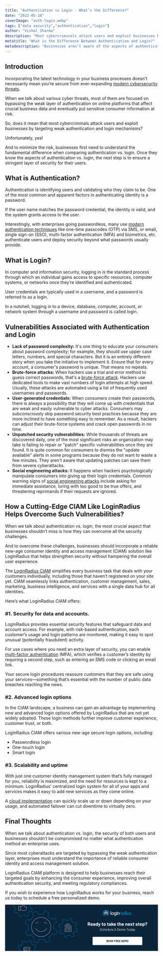 ```yaml
---
title: "Authentication vs Login - What’s the Difference?"
date: "2022-05-18"
coverImage: "auth-login.webp"
tags: ["data security","authentication","login"]
author: "Vishal Sharma"
description: "Most cybercriminals attack users and exploit businesses by targeting weak authentication and login mechanisms. Businesses first need to understand the fundamental difference between authentication and login. Once they know the aspects of authentication vs. login, the next step is to ensure a stringent layer of security for their users."
metatitle: "What is the Difference Between Authentication and Login?"
metadescription: "Businesses aren’t aware of the aspects of authentication vs. login. Here’s a good read explaining the difference between both and the importance of a CIAM."
---
```


## Introduction

Incorporating the latest technology in your business processes doesn’t necessarily mean you’re secure from ever-expanding [modern cybersecurity threats](https://www.loginradius.com/blog/identity/cybersecurity-attacks-business/). 

When we talk about various cyber threats, most of them are focused on bypassing the weak layer of authentication on online platforms that affect crucial business data and eventually put sensitive consumer information at risk. 

So, does it mean that most cybercriminals attack users and exploit businesses by targeting weak authentication and login mechanisms? 

Unfortunately, yes! 

And to minimize the risk, businesses first need to understand the fundamental difference when comparing authentication vs. login. Once they know the aspects of authentication vs. login, the next step is to ensure a stringent layer of security for their users. 

## What is Authentication?

Authentication is identifying users and validating who they claim to be. One of the most common and apparent factors in authenticating identity is a password. 

If the user name matches the password credential, the identity is valid, and the system grants access to the user.

Interestingly, with enterprises going passwordless, many use [modern authentication techniques](https://www.loginradius.com/authentication/) like one-time passcodes (OTP) via SMS, or email, single sign-on (SSO), multi-factor authentication (MFA) and biometrics, etc. authenticate users and deploy security beyond what passwords usually provide.

## What is Login? 

In computer and information security, logging in is the standard process through which an individual gains access to specific resources, computer systems, or networks once they’re identified and authenticated. 

User credentials are typically used in a username, and a password is referred to as a login. 

In a nutshell, logging in to a device, database, computer, account, or network system through a username and password is called login. 

## Vulnerabilities Associated with Authentication and Login 

* **Lack of password complexity:** It's one thing to educate your consumers about password complexity; for example, they should use upper case letters, numbers, and special characters. But it is an entirely different story when you take the initiative to implement it. Ensure that for every account, a consumer's password is unique. That means no repeats. 
* **Brute-force attacks:** When hackers use a trial and error method to guess correct passwords, that's a [brute-force attack](https://www.loginradius.com/blog/identity/brute-force-lockout/). Hackers use dedicated tools to make vast numbers of login attempts at high speed. Usually, these attacks are automated using a list of frequently used usernames and passwords.
* **User-generated credentials:** When consumers create their passwords, there is always a possibility that they will come up with credentials that are weak and easily vulnerable to cyber attacks. Consumers may subconsciously skip password security best practices because they are more inclined to have something easy to remember. As a result, hackers can adjust their brute-force systems and crack open passwords in no time.
* **Unpatched security vulnerabilities:** While thousands of threats are discovered daily, one of the most significant risks an organization may take is failing to repair or "patch" specific vulnerabilities once they are found. It is quite common for consumers to dismiss the "update available" alerts in some programs because they do not want to waste a few minutes. They aren't aware that updating patches can save them from severe cyberattacks.
* **Social engineering attacks:** It happens when hackers psychologically manipulate consumers into giving up their login credentials. Common warning signs of [social engineering attacks](https://www.loginradius.com/blog/identity/social-engineering-attacks/) include asking for immediate assistance, luring with too good to be true offers, and threatening reprimands if their requests are ignored.

## How a Cutting-Edge CIAM Like LoginRadius Helps Overcome Such Vulnerabilities?

When we talk about authentication vs. login, the most crucial aspect that businesses shouldn’t miss is how they can overcome all the security challenges. 

And to overcome these challenges, businesses should incorporate a reliable new-age consumer identity and access management (CIAM) solution like LoginRadius that helps strengthen security without hampering the overall user experience.

The [LoginRadius CIAM](https://www.loginradius.com/) simplifies every business task that deals with your customers individually, including those that haven’t registered on your site yet. CIAM seamlessly links authentication, customer management, sales, marketing, business intelligence, and services with a single data hub for all identities.

Here’s what LoginRadius CIAM offers: 

### #1.  Security for data and accounts. 

LoginRadius provides essential security features that safeguard data and account access. For example, with risk-based authentication, each customer’s usage and login patterns are monitored, making it easy to spot unusual (potentially fraudulent) activity.

For use cases where you need an extra layer of security, you can enable [multi-factor authentication](https://www.loginradius.com/blog/identity/what-is-multi-factor-authentication/) (MFA), which verifies a customer’s identity by requiring a second step, such as entering an SMS code or clicking an email link.

Your secure login procedures reassure customers that they are safe using your services—something that’s essential with the number of public data breaches reaching the news.

### #2. Advanced login options 

In the CIAM landscape, a business can gain an advantage by implementing new and advanced login options offered by LoginRadius that are not yet widely adopted. These login methods further improve customer experience, customer trust, or both.

LoginRadius CIAM offers various new-age secure login options, including: 

* Passwordless login
* One-touch login
* Smart login 

### #3. Scalability and uptime

With just one customer identity management system that’s fully managed for you, reliability is maximized, and the need for resources is kept to a minimum. LoginRadius’ centralized login system for all of your apps and services makes it easy to add new services as they come online. 

A [cloud implementation](https://www.loginradius.com/cloud-directory/) can quickly scale up or down depending on your usage, and automated failover can cut downtime to virtually zero.

## Final Thoughts 

When we talk about authentication vs. login, the security of both users and businesses shouldn’t be compromised no matter what authentication method an enterprise uses. 

Since most cyberattacks are targeted by bypassing the weak authentication layer, enterprises must understand the importance of reliable consumer identity and access management solution. 

LoginRadius CIAM platform is designed to help businesses reach their targeted goals by enhancing the consumer experience, improving overall authentication security, and meeting regulatory compliances.

If you wish to experience how LoginRadius works for your business, reach us today to schedule a free personalized demo.

[![book-a-demo-loginradius-banner](../../assets/book-a-demo-loginradius.webp)](https://www.loginradius.com/contact-us?utm_source=blog&utm_medium=web&utm_campaign=difference-between-authentication-login)